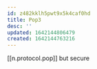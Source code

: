 ```yaml
---
id: z482kklh5pwt9x5k4caf0hd
title: Pop3
desc: ''
updated: 1642144806479
created: 1642144763216
---
```



[[n.protocol.pop]] but secure
